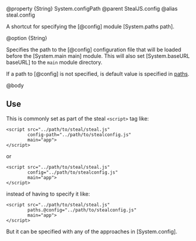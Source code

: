 @property {String} System.configPath
@parent StealJS.config
@alias steal.config

A shortcut for specifying the [@config] module [System.paths path]. 

@option {String}

Specifies the path to the [@config] configuration file that will be loaded before the
[System.main main] module. This will also set [System.baseURL baseURL] to
the `main` module directory.
   
If a path to [@config] is not specified, is default value is specified in
[paths](System.paths.html#section_Defaultpathsconfiguredbysteal).
   
   
@body

## Use

This is commonly set as part of the steal `<script>` tag like:

    <script src="../path/to/steal/steal.js"
            config-path="../path/to/stealconfig.js"
            main="app">
    </script>
    
or

    <script src="../path/to/steal/steal.js"
            config="../path/to/stealconfig.js"
            main="app">
    </script>

instead of having to specify it like:

    <script src="../path/to/steal/steal.js"
            paths.@config="../path/to/stealconfig.js"
            main="app">
    </script>



But it can be specified with any of the approaches in [System.config].
